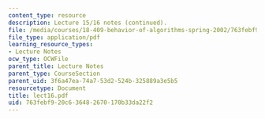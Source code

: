 ```yaml
---
content_type: resource
description: Lecture 15/16 notes (continued).
file: /media/courses/18-409-behavior-of-algorithms-spring-2002/763febf920c636482670170b33da22f2_lect16.pdf
file_type: application/pdf
learning_resource_types:
- Lecture Notes
ocw_type: OCWFile
parent_title: Lecture Notes
parent_type: CourseSection
parent_uid: 3f6a47ea-74a7-53d2-524b-325889a3e5b5
resourcetype: Document
title: lect16.pdf
uid: 763febf9-20c6-3648-2670-170b33da22f2
---
```

